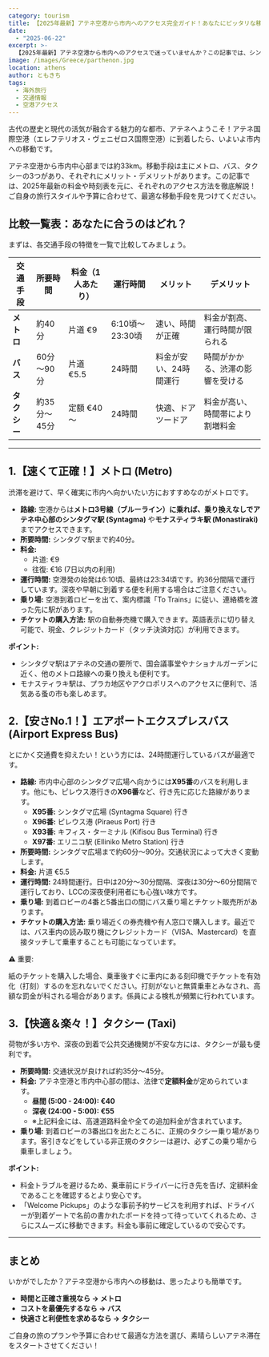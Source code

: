 ```yaml
---
category: tourism
title: 【2025年最新】アテネ空港から市内へのアクセス完全ガイド！あなたにピッタリな移動方法は？
date:
  - "2025-06-22"
excerpt: >-
  【2025年最新】アテネ空港から市内へのアクセスで迷っていませんか？この記事では、シンタグマ広場へ直通のメトロ、24時間運行で格安なバス、定額料金で安心なタクシーの料金・時間・乗り場を徹底比較！あなたの予算や旅のスタイルに最適な移動手段が必ず見つかります。アテネ旅行のスタートをスムーズに。
image: /images/Greece/parthenon.jpg
location: athens
author: ともきち
tags:
  - 海外旅行
  - 交通情報
  - 空港アクセス
---
```


古代の歴史と現代の活気が融合する魅力的な都市、アテネへようこそ！アテネ国際空港（エレフテリオス・ヴェニゼロス国際空港）に到着したら、いよいよ市内への移動です。

アテネ空港から市内中心部までは約33km。移動手段は主にメトロ、バス、タクシーの3つがあり、それぞれにメリット・デメリットがあります。この記事では、2025年最新の料金や時刻表を元に、それぞれのアクセス方法を徹底解説！ご自身の旅行スタイルや予算に合わせて、最適な移動手段を見つけてください。

## 比較一覧表：あなたに合うのはどれ？

まずは、各交通手段の特徴を一覧で比較してみましょう。

| 交通手段     | 所要時間     | 料金（1人あたり） | 運行時間        | メリット               | デメリット                       |
| ------------ | ------------ | ----------------- | --------------- | ---------------------- | -------------------------------- |
| **メトロ**   | 約40分       | 片道 €9           | 6:10頃～23:30頃 | 速い、時間が正確       | 料金が割高、運行時間が限られる   |
| **バス**     | 60分～90分   | 片道 €5.5         | 24時間          | 料金が安い、24時間運行 | 時間がかかる、渋滞の影響を受ける |
| **タクシー** | 約35分～45分 | 定額 €40～        | 24時間          | 快適、ドアツードア     | 料金が高い、時間帯により割増料金 |

---

## 1.【速くて正確！】メトロ (Metro)

渋滞を避けて、早く確実に市内へ向かいたい方におすすめなのがメトロです。

- **路線:** 空港からは**メトロ3号線（ブルーライン）に乗れば、乗り換えなしでアテネ中心部のシンタグマ駅 (Syntagma)** や**モナスティラキ駅 (Monastiraki)** までアクセスできます。
- **所要時間:** シンタグマ駅まで約40分。
- **料金:**
  - 片道: €9
  - 往復: €16 (7日以内の利用)
- **運行時間:** 空港発の始発は6:10頃、最終は23:34頃です。約36分間隔で運行しています。深夜や早朝に到着する便を利用する場合はご注意ください。
- **乗り場:** 空港到着ロビーを出て、案内標識「To Trains」に従い、連絡橋を渡った先に駅があります。
- **チケットの購入方法:** 駅の自動券売機で購入できます。英語表示に切り替え可能で、現金、クレジットカード（タッチ決済対応）が利用できます。

**ポイント:**

- シンタグマ駅はアテネの交通の要所で、国会議事堂やナショナルガーデンに近く、他のメトロ路線への乗り換えも便利です。
- モナスティラキ駅は、プラカ地区やアクロポリスへのアクセスに便利で、活気ある蚤の市も楽しめます。

## 2.【安さNo.1！】エアポートエクスプレスバス (Airport Express Bus)

とにかく交通費を抑えたい！という方には、24時間運行しているバスが最適です。

- **路線:** 市内中心部のシンタグマ広場へ向かうには**X95番**のバスを利用します。他にも、ピレウス港行きの**X96番**など、行き先に応じた路線があります。
  - **X95番:** シンタグマ広場 (Syntagma Square) 行き
  - **X96番:** ピレウス港 (Piraeus Port) 行き
  - **X93番:** キフィス・ターミナル (Kifisou Bus Terminal) 行き
  - **X97番:** エリニコ駅 (Elliniko Metro Station) 行き
- **所要時間:** シンタグマ広場まで約60分～90分。交通状況によって大きく変動します。
- **料金:** 片道 €5.5
- **運行時間:** 24時間運行。日中は20分～30分間隔、深夜は30分～60分間隔で運行しており、LCCの深夜便利用者にも心強い味方です。
- **乗り場:** 到着ロビーの4番と5番出口の間にバス乗り場とチケット販売所があります。
- **チケットの購入方法:** 乗り場近くの券売機や有人窓口で購入します。最近では、バス車内の読み取り機にクレジットカード（VISA、Mastercard）を直接タッチして乗車することも可能になっています。

⚠️ 重要:

紙のチケットを購入した場合、乗車後すぐに車内にある刻印機でチケットを有効化（打刻）するのを忘れないでください。打刻がないと無賃乗車とみなされ、高額な罰金が科される場合があります。係員による検札が頻繁に行われています。

## 3.【快適＆楽々！】タクシー (Taxi)

荷物が多い方や、深夜の到着で公共交通機関が不安な方には、タクシーが最も便利です。

- **所要時間:** 交通状況が良ければ約35分～45分。
- **料金:** アテネ空港と市内中心部の間は、法律で**定額料金**が定められています。
  - **昼間 (5:00 - 24:00): €40**
  - **深夜 (24:00 - 5:00): €55**
  - ※上記料金には、高速道路料金や全ての追加料金が含まれています。
- **乗り場:** 到着ロビーの3番出口を出たところに、正規のタクシー乗り場があります。客引きなどをしている非正規のタクシーは避け、必ずこの乗り場から乗車しましょう。

**ポイント:**

- 料金トラブルを避けるため、乗車前にドライバーに行き先を告げ、定額料金であることを確認するとより安心です。
- 「Welcome Pickups」のような事前予約サービスを利用すれば、ドライバーが到着ゲートで名前の書かれたボードを持って待っていてくれるため、さらにスムーズに移動できます。料金も事前に確定しているので安心です。

---

## まとめ

いかがでしたか？アテネ空港から市内への移動は、思ったよりも簡単です。

- **時間と正確さ重視なら → メトロ**
- **コストを最優先するなら → バス**
- **快適さと利便性を求めるなら → タクシー**

ご自身の旅のプランや予算に合わせて最適な方法を選び、素晴らしいアテネ滞在をスタートさせてください！
